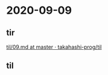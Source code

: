 # 2020-09-09

## tir
[til/09\.md at master · takahashi\-prog/til](https://github.com/takahashi-prog/til/blob/master/tir/2020/09.md#09)

## til